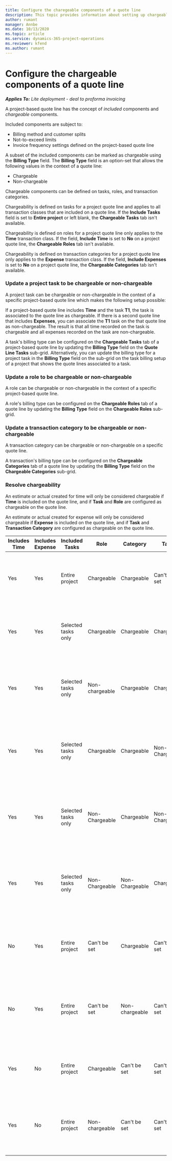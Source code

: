```yaml
---
title: Configure the charegeable components of a quote line
description: This topic provides information about setting up chargeable and non-chargeable compontents on a project-based quote line.
author: rumant
manager: Annbe
ms.date: 10/13/2020
ms.topic: article
ms.service: dynamics-365-project-operations
ms.reviewer: kfend 
ms.author: rumant
---
```


# Configure the chargeable components of a quote line

_**Applies To:** Lite deployment - deal to proforma invoicing_

A project-based quote line has the concept of *included* components and *chargeable* components.

Included components are subject to:

  - Billing method and customer splits
  - Not-to-exceed limits 
  - Invoice frequency settings defined on the project-based quote line

A subset of the included components can be marked as chargeable using the **Billing Type** field. The **Billing Type** field is an option-set that allows the following values in the context of a quote line:

  - Chargeable
  - Non-chargeable

Chargeable components can be defined on tasks, roles, and transaction categories.

Chargeability is defined on tasks for a project quote line and applies to all transaction classes that are included on a quote line. If the **Include Tasks** field is set to **Entire project** or left blank, the **Chargeable Tasks** tab isn't available.

Chargeability is defined on roles for a project quote line only applies to the **Time** transaction class. If the field, **Include Time** is set to **No** on a project quote line, the **Chargeable Roles** tab isn't available.

Chargeability is defined on transaction categories for a project quote line only applies to the **Expense** transaction class. If the field, **Include Expenses** is set to **No** on a project quote line, the **Chargeable Categories** tab isn't available.

### Update a project task to be chargeable or non-chargeable

A project task can be chargeable or non-chargeable in the context of a specific project-based quote line which makes the following setup possible:

If a project-based quote line includes **Time** and the task **T1**, the task is associated to the quote line as chargeable. If there is a second quote line that includes **Expenses**, you can associate the **T1** task on the that quote line as non-chargeable. The result is that all time recorded on the task is chargeable and all expenses recorded on the task are non-chargeable.

A task's billing type can be configured on the **Chargeable Tasks** tab of a project-based quote line by updating the **Billing Type** field on the **Quote Line Tasks** sub-grid. Alternatively, you can update the billing type for a project task in the **Billing Type** field on the sub-grid on the task billing setup of a project that shows the quote lines associated to a task.

### Update a role to be chargeable or non-chargeable

A role can be chargeable or non-chargeable in the context of a specific project-based quote line.

A role's billing type can be configured on the **Chargeable Roles** tab of a quote line by updating the **Billing Type** field on the **Chargeable Roles** sub-grid.

### Update a transaction category to be chargeable or non-chargeable

A transaction category can be chargeable or non-chargeable on a specific quote line.

A transaction's billing type can be configured on the **Chargeable Categories** tab of a quote line by updating the **Billing Type** field on the **Chargeable Categories** sub-grid.

### Resolve chargeability
An estimate or actual created for time will only be considered chargeable if **Time** is included on the quote line, and if **Task** and **Role** are configured as chargeable on the quote line.

An estimate or actual created for expense will only be considered chargeable if **Expense** is included on the quote line, and if **Task** and **Transaction Category** are configured as chargeable on the quote line.

| Includes Time | Includes Expense | Included Tasks | Role | Category | Task | Billing |
| --- | --- | --- | --- | --- | --- | --- |
| Yes | Yes | Entire project | Chargeable | Chargeable | Can't be set | Billing on a time actual: Chargeable </br>Billing type on expense actual: Chargeable |
| Yes | Yes | Selected tasks only | Chargeable | Chargeable | Chargeable | Billing on a time actual: Chargeable</br>Billing type on expense actual: Chargeable |
| Yes | Yes | Selected tasks only | Non-chargeable | Chargeable | Chargeable | Billing on a time actual: Non-Chargeable</br>Billing type on expense actual: Chargeable |
| Yes | Yes | Selected tasks only | Chargeable | Chargeable | Non-Chargeable | Billing on a time actual: Non-Chargeable</br> Billing type on expense actual: Non-Chargeable |
| Yes | Yes | Selected tasks only | Non-Chargeable | Chargeable | Non- Chargeable | Billing on a time actual: Non-Chargeable</br> Billing type on expense actual: Non-Chargeable |
| Yes | Yes | Selected tasks only | Non-Chargeable | Non-Chargeable | Chargeable | Billing on a time actual: Non-Chargeable</br> Billing type on expense actual: Non-Chargeable |
| No | Yes | Entire project | Can't be set | Chargeable | Can't be set | Billing on a time actual: Not available </br>Billing type on expense actual: Chargeable |
| No | Yes | Entire project | Can't be set | Non-chargeable | Can't be set | Billing on a time actual: Not available </br>Billing type on expense actual: Non-chargeable |
| Yes | No | Entire project | Chargeable | Can't be set | Can't be set | Billing on a time actual: Chargeable</br>Billing type on expense actual: Not available |
| Yes | No | Entire project | Non-chargeable | Can't be set | Can't be set | Billing on a time actual: Non-chargeable </br>Billing type on expense actual: Not available |
